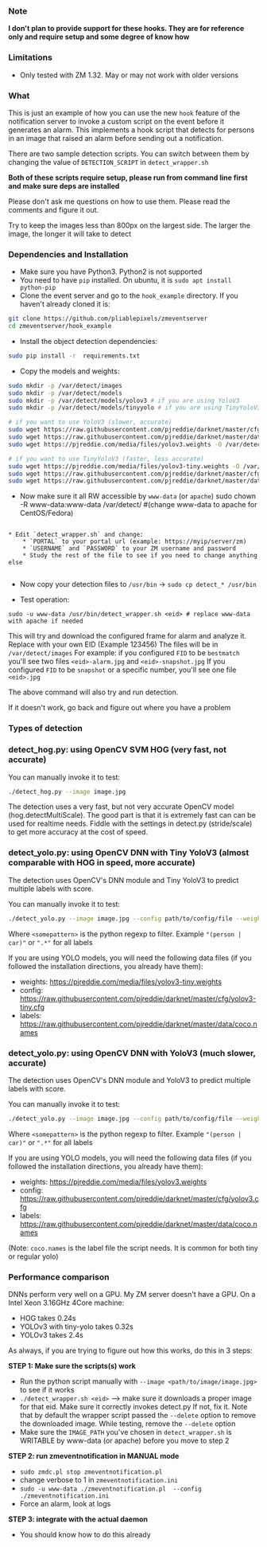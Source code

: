 ### Note

**I don't plan to provide support for these hooks. They are for reference only and require setup and some degree of know how**


### Limitations

* Only tested with ZM 1.32. May or may not work with older versions

### What
This is just an example of how you can use the new `hook` feature of the notification server
to invoke a custom script on the event before it generates an alarm. This implements a hook script that detects
for persons in an image that raised an alarm before sending out a notification. 

There are two sample detection scripts. You can switch between them by changing the value of
`DETECTION_SCRIPT` in `detect_wrapper.sh`

**Both of these scripts require setup, please run from command line first and 
make sure deps are installed**

Please don't ask me questions on how to use them. Please read the comments and figure it out.

Try to keep the images less than 800px on the largest side. The larger the image, the longer
it will take to detect

### Dependencies and Installation

*  Make sure you have Python3. Python2 is not supported
*  You need to have `pip` installed. On ubuntu, it is `sudo apt install python-pip`
*  Clone the event server and go to the `hook_example` directory. If you haven't already cloned it is:

```bash
git clone https://github.com/pliablepixels/zmeventserver 
cd zmeventserver/hook_example
```

* Install the object detection dependencies:
```bash
sudo pip install -r  requirements.txt 
```

* Copy the models and weights:
```bash
sudo mkdir -p /var/detect/images
sudo mkdir -p /var/detect/models
sudo mkdir -p /var/detect/models/yolov3 # if you are using YoloV3
sudo mkdir -p /var/detect/models/tinyyolo # if you are using TinyYoloV3

# if you want to use YoloV3 (slower, accurate)
sudo wget https://raw.githubusercontent.com/pjreddie/darknet/master/cfg/yolov3.cfg -O /var/detect/models/yolov3/yolov3.cfg
sudo wget https://raw.githubusercontent.com/pjreddie/darknet/master/data/coco.names -O /var/detect/models/yolov3/yolov3_classes.txt
sudo wget https://pjreddie.com/media/files/yolov3.weights -O /var/detect/models/yolov3/yolov3.weights

# if you want to use TinyYoloV3 (faster, less accurate)
sudo wget https://pjreddie.com/media/files/yolov3-tiny.weights -O /var/detect/models/tinyyolo/yolov3-tiny.weights
sudo wget https://raw.githubusercontent.com/pjreddie/darknet/master/cfg/yolov3-tiny.cfg -O /var/detect/models/tinyyolo/yolov3-tiny.cfg
sudo wget https://raw.githubusercontent.com/pjreddie/darknet/master/data/coco.names -O /var/detect/models/tinyyolo/yolov3-tiny.txt

```

* Now make sure it all RW accessible by `www-data` (or `apache`)
sudo chown -R www-data:www-data /var/detect/ #(change www-data to apache for CentOS/Fedora)

```

* Edit `detect_wrapper.sh` and change:
    * `PORTAL` to your portal url (example: https://myip/server/zm)
    * `USERNAME` and `PASSWORD` to your ZM username and password
    * Study the rest of the file to see if you need to change anything else     
    
```


* Now copy your detection files to `/usr/bin` -> `sudo cp detect_* /usr/bin`

* Test operation:
```
sudo -u www-data /usr/bin/detect_wrapper.sh <eid> # replace www-data with apache if needed

```

This will try and download the configured frame for alarm <eid> and analyze it. Replace with your own EID (Example 123456)
The files will be in `/var/detect/images`
For example: 
if you configured `FID` to be `bestmatch` you'll see two files `<eid>-alarm.jpg` and `<eid>-snapshot.jpg`
If you configured `FID` to be `snapshot` or a specific number, you'll see one file `<eid>.jpg`

The above command will also try and run detection.

If it doesn't work, go back and figure out where you have a problem

### Types of detection

### detect_hog.py: using OpenCV SVM HOG (very fast, not accurate)

You can manually invoke it to test:

```bash
./detect_hog.py --image image.jpg
```

The detection uses a very fast, but not very accurate OpenCV model (hog.detectMultiScale). 
The good part is that it is extremely fast can can be used for realtime needs. 
Fiddle with the settings in detect.py (stride/scale) to get more accuracy at the cost of speed.

### detect_yolo.py:  using OpenCV DNN with Tiny YoloV3 (almost comparable with HOG in speed, more accurate)

The detection uses OpenCV's DNN module and Tiny YoloV3 to predict multiple labels with score.

You can manually invoke it to test:

```bash
./detect_yolo.py --image image.jpg --config path/to/config/file --weight path/to/weights/file --label path/to/label/file --pattern "<somepattern>"
```

Where `<somepattern>` is the python regexp to filter. Example `"(person | car)"`  or `".*"` for all labels


If you are using YOLO models, you will need the following data files (if you followed the installation directions, you already have them):
* weights: https://pjreddie.com/media/files/yolov3-tiny.weights
* config:  https://raw.githubusercontent.com/pjreddie/darknet/master/cfg/yolov3-tiny.cfg
* labels:  https://raw.githubusercontent.com/pjreddie/darknet/master/data/coco.names




### detect_yolo.py:  using OpenCV DNN with YoloV3 (much slower, accurate)

The detection uses OpenCV's DNN module and YoloV3 to predict multiple labels with score.

You can manually invoke it to test:

```bash
./detect_yolo.py --image image.jpg --config path/to/config/file --weight path/to/weights/file --label path/to/label/file --pattern "<somepattern>"
```

Where `<somepattern>` is the python regexp to filter. Example `"(person | car)"`  or `".*"` for all labels

If you are using YOLO models, you will need the following data files (if you followed the installation directions, you already have them):
* weights: https://pjreddie.com/media/files/yolov3.weights
* config: https://raw.githubusercontent.com/pjreddie/darknet/master/cfg/yolov3.cfg
* labels: https://raw.githubusercontent.com/pjreddie/darknet/master/data/coco.names

(Note: `coco.names` is the label file the script needs. It is common for both tiny or regular yolo)


### Performance comparison

DNNs perform very well on a GPU. My ZM server doesn't have a GPU. 
On a Intel Xeon 3.16GHz 4Core machine:
- HOG takes 0.24s
- YOLOv3 with tiny-yolo takes 0.32s
- YOLOv3 takes 2.4s


As always, if you are trying to figure out how this works, do this in 3 steps:

**STEP 1: Make sure the scripts(s) work**
- Run the python script manually with `--image <path/to/image/image.jpg>` to see if it works
- `./detect_wrapper.sh <eid>` --> make sure it downloads a proper image for that eid. Make sure it correctly invokes detect.py If not, fix it. Note that by default the wrapper script passed the `--delete` option to remove the downloaded image. While testing, remove the `--delete` option
- Make sure the `IMAGE_PATH` you've chosen in `detect_wrapper.sh` is WRITABLE by www-data (or apache) before you move to step 2

**STEP 2: run zmeventnotification in MANUAL mode**
* `sudo zmdc.pl stop zmeventnotification.pl`
*  change verbose to 1 in `zmeventnotification.ini`
*  `sudo -u www-data ./zmeventnotification.pl  --config ./zmeventnotification.ini`
*  Force an alarm, look at logs

**STEP 3: integrate with the actual daemon**

* You should know how to do this already
